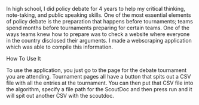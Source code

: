 In high school, I did policy debate for 4 years to help my critical thinking, note-taking, and public speaking skills. One of the most essential elements of policy debate is the preparation that happens before tournaments; teams spend months before tournaments preparing for certain teams. One of the ways teams knew how to prepare was to check a website where everyone in the country disclosed their arguments. I made a webscraping application which was able to compile this information.

How To Use It

To use the application, you just go to the page for the debate tournament you are attending. Tournament pages all have a button that spits out a CSV file with all the entries at the tournament. You can then put that CSV file into the algorithm, specify a file path for the ScoutDoc and then press run and it will spit out another CSV with the scoutdoc.

